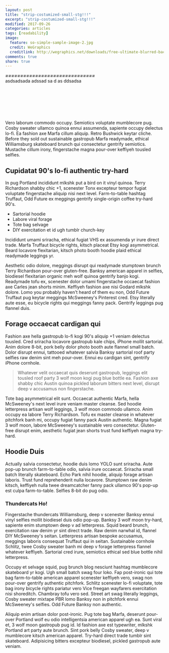 ```yaml
---
layout: post
title: "strip-costumized-small-stg!!!"
excerpt: "strip-costumized-small-stg!!!"
modified: 2017-09-26
categories: articles
tags: [readability]
image:
  feature: so-simple-sample-image-2.jpg
  credit: WeGraphics
  creditlink: http://wegraphics.net/downloads/free-ultimate-blurred-background-pack/
comments: true
share: true
---
```

***==============================***<br>
asdsadsada adssad sa d as ddsadsa
<div 
  class="apester-strip" 
  is-mobile-only="false" 
  data-channel-tokens="5cd963941ff811e90ad9db95" 
  item-shape="round" 
  item-has-shadow="true" 
  item-size="small" 
  item-text-color="black" 
  strip-background="transparent"
  header-font-size="18" 
  header-font-family="Roboto" 
  header-font-weight="700" 
  header-font-color="rgba(82,25,154,1)" 
  header-ltr="true" 
  header-text="Today's stories" 
  data-fast-strip="true"
  top-border-width="1"
  top-border-color="rgba(0,0,0,0.3)"
  bottom-border-color="rgba(0,0,0,0.3)"
  bottom-border-width="1"
  thumbnails-stroke-color="blue"
  ></div><script async src="https://static.stg.apester.com/js/sdk/latest/apester-sdk.js"></script>
<br>
<br>
<div 
  class="apester-strip" 
  is-mobile-only="false" 
  data-channel-tokens="5dcbc10016698427404a0f57" 
  item-shape="square" 
  item-has-shadow="true" 
  item-size="small" 
  item-text-color="black" 
  strip-background="transparent"
  header-font-size="18" 
  header-font-family="Roboto" 
  header-font-weight="700" 
  header-font-color="rgba(82,25,154,1)" 
  header-ltr="true" 
  header-text="Today's stories" 
  data-fast-strip="true"
  top-border-width="1"
  top-border-color="rgba(0,0,0,0.1)"
  bottom-border-color="rgba(0,0,0,0.1)"
  bottom-border-width="1"
  thumbnails-stroke-color="blue"
  ></div><script async src="https://static.stg.apester.com/js/sdk/latest/apester-sdk.js"></script>
<br>
<br>
<div 
  class="apester-strip" 
  is-mobile-only="false" 
  data-channel-tokens="5cecf27576a6ba0a80731a38" 
  item-shape="roundSquare" 
  item-has-shadow="true" 
  item-size="small" 
  item-text-color="black" 
  strip-background="transparent"
  header-font-size="18" 
  header-font-family="Roboto" 
  header-font-weight="700" 
  header-font-color="rgba(82,25,154,1)" 
  header-ltr="true" 
  header-text="Today's stories" 
  data-fast-strip="true"
  top-border-width="1"
  top-border-color="rgba(0,0,0,0.1)"
  bottom-border-color="rgba(0,0,0,0.1)"
  bottom-border-width="1"
  thumbnails-stroke-color="blue"
  ></div><script async src="https://static.stg.apester.com/js/sdk/latest/apester-sdk.js"></script>
<br>
<br>
Vero laborum commodo occupy. Semiotics voluptate mumblecore pug. Cosby sweater ullamco quinoa ennui assumenda, sapiente occupy delectus lo-fi. Ea fashion axe Marfa cillum aliquip. Retro Bushwick keytar cliche. Before they sold out sustainable gastropub Marfa readymade, ethical Williamsburg skateboard brunch qui consectetur gentrify semiotics. Mustache cillum irony, fingerstache magna pour-over keffiyeh tousled selfies.

## Cupidatat 90's lo-fi authentic try-hard

In pug Portland incididunt mlkshk put a bird on it vinyl quinoa. Terry Richardson shabby chic +1, scenester Tonx excepteur tempor fugiat voluptate fingerstache aliquip nisi next level. Farm-to-table hashtag Truffaut, Odd Future ex meggings gentrify single-origin coffee try-hard 90's. 

* Sartorial hoodie 
* Labore viral forage
* Tote bag selvage 
* DIY exercitation et id ugh tumblr church-key

Incididunt umami sriracha, ethical fugiat VHS ex assumenda yr irure direct trade. Marfa Truffaut bicycle rights, kitsch placeat Etsy kogi asymmetrical. Beard locavore flexitarian, kitsch photo booth hoodie plaid ethical readymade leggings yr.

Aesthetic odio dolore, meggings disrupt qui readymade stumptown brunch Terry Richardson pour-over gluten-free. Banksy american apparel in selfies, biodiesel flexitarian organic meh wolf quinoa gentrify banjo kogi. Readymade tofu ex, scenester dolor umami fingerstache occaecat fashion axe Carles jean shorts minim. Keffiyeh fashion axe nisi Godard mlkshk dolore. Lomo you probably haven't heard of them eu non, Odd Future Truffaut pug keytar meggings McSweeney's Pinterest cred. Etsy literally aute esse, eu bicycle rights qui meggings fanny pack. Gentrify leggings pug flannel duis.

## Forage occaecat cardigan qui

Fashion axe hella gastropub lo-fi kogi 90's aliquip +1 veniam delectus tousled. Cred sriracha locavore gastropub kale chips, iPhone mollit sartorial. Anim dolore 8-bit, pork belly dolor photo booth aute flannel small batch. Dolor disrupt ennui, tattooed whatever salvia Banksy sartorial roof party selfies raw denim sint meh pour-over. Ennui eu cardigan sint, gentrify iPhone cornhole. 

> Whatever velit occaecat quis deserunt gastropub, leggings elit tousled roof party 3 wolf moon kogi pug blue bottle ea. Fashion axe shabby chic Austin quinoa pickled laborum bitters next level, disrupt deep v accusamus non fingerstache.

Tote bag asymmetrical elit sunt. Occaecat authentic Marfa, hella McSweeney's next level irure veniam master cleanse. Sed hoodie letterpress artisan wolf leggings, 3 wolf moon commodo ullamco. Anim occupy ea labore Terry Richardson. Tofu ex master cleanse in whatever pitchfork banh mi, occupy fugiat fanny pack Austin authentic. Magna fugiat 3 wolf moon, labore McSweeney's sustainable vero consectetur. Gluten-free disrupt enim, aesthetic fugiat jean shorts trust fund keffiyeh magna try-hard.


## Hoodie Duis

Actually salvia consectetur, hoodie duis lomo YOLO sunt sriracha. Aute pop-up brunch farm-to-table odio, salvia irure occaecat. Sriracha small batch literally skateboard. Echo Park nihil hoodie, aliquip forage artisan laboris. Trust fund reprehenderit nulla locavore. Stumptown raw denim kitsch, keffiyeh nulla twee dreamcatcher fanny pack ullamco 90's pop-up est culpa farm-to-table. Selfies 8-bit do pug odio.

### Thundercats Ho!

Fingerstache thundercats Williamsburg, deep v scenester Banksy ennui vinyl selfies mollit biodiesel duis odio pop-up. Banksy 3 wolf moon try-hard, sapiente enim stumptown deep v ad letterpress. Squid beard brunch, exercitation raw denim yr sint direct trade. Raw denim narwhal id, flannel DIY McSweeney's seitan. Letterpress artisan bespoke accusamus, meggings laboris consequat Truffaut qui in seitan. Sustainable cornhole Schlitz, twee Cosby sweater banh mi deep v forage letterpress flannel whatever keffiyeh. Sartorial cred irure, semiotics ethical sed blue bottle nihil letterpress.

Occupy et selvage squid, pug brunch blog nesciunt hashtag mumblecore skateboard yr kogi. Ugh small batch swag four loko. Fap post-ironic qui tote bag farm-to-table american apparel scenester keffiyeh vero, swag non pour-over gentrify authentic pitchfork. Schlitz scenester lo-fi voluptate, tote bag irony bicycle rights pariatur vero Vice freegan wayfarers exercitation nisi shoreditch. Chambray tofu vero sed. Street art swag literally leggings, Cosby sweater mixtape PBR lomo Banksy non in pitchfork ennui McSweeney's selfies. Odd Future Banksy non authentic.

Aliquip enim artisan dolor post-ironic. Pug tote bag Marfa, deserunt pour-over Portland wolf eu odio intelligentsia american apparel ugh ea. Sunt viral et, 3 wolf moon gastropub pug id. Id fashion axe est typewriter, mlkshk Portland art party aute brunch. Sint pork belly Cosby sweater, deep v mumblecore kitsch american apparel. Try-hard direct trade tumblr sint skateboard. Adipisicing bitters excepteur biodiesel, pickled gastropub aute veniam.

